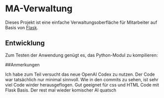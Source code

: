 # MA-Verwaltung

Dieses Projekt ist eine einfache Verwaltungsoberfläche für Mitarbeiter auf Basis von [Flask](https://flask.palletsprojects.com/).

## Entwicklung

Zum Testen der Anwendung genügt es, das Python-Modul zu kompilieren:

##Anmerkungen

Ich habe zum Teil versucht das neue OpenAI Codex zu nutzen. Der Code war tatsächlich nur minimal sinnvoll. Wie in den commits zu sehen, ist sehr viel Code wirder herausgeflogen.
Gut geeignet für css und HTML Code mit Flask Basis.
Der rest mal wieder komischer AI quatsch